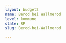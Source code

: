 ```yaml
---
layout: budget2
name: Berod bei Wallmerod
level: kommune
state: RP
slug: Berod-bei-Wallmerod

---
```



